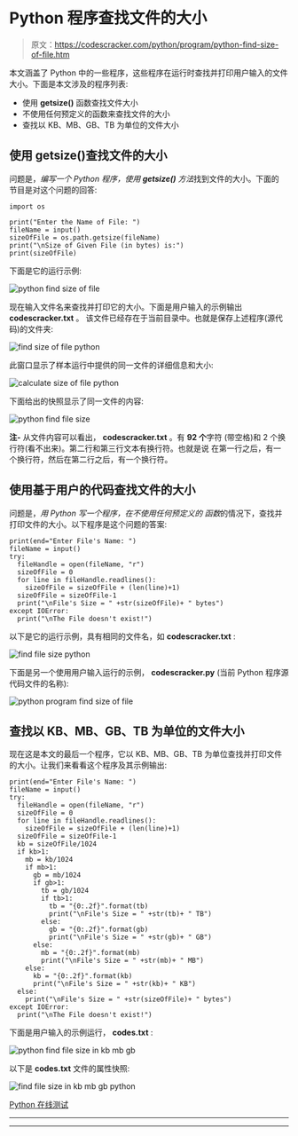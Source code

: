 # Python 程序查找文件的大小

> 原文：<https://codescracker.com/python/program/python-find-size-of-file.htm>

本文涵盖了 Python 中的一些程序，这些程序在运行时查找并打印用户输入的文件大小。下面是本文涉及的程序列表:

*   使用 **getsize()** 函数查找文件大小
*   不使用任何预定义的函数来查找文件的大小
*   查找以 KB、MB、GB、TB 为单位的文件大小

## 使用 getsize()查找文件的大小

问题是，*编写一个 Python 程序，使用 **getsize()** 方法*找到文件的大小。下面的 节目是对这个问题的回答:

```
import os

print("Enter the Name of File: ")
fileName = input()
sizeOfFile = os.path.getsize(fileName)
print("\nSize of Given File (in bytes) is:")
print(sizeOfFile)
```

下面是它的运行示例:

![python find size of file](img/6dd525c9c41a9bcbeddbf7f4ac70859c.png)

现在输入文件名来查找并打印它的大小。下面是用户输入的示例输出 **codescracker.txt** 。 该文件已经存在于当前目录中。也就是保存上述程序(源代码)的文件夹:

![find size of file python](img/0f7609ea0c08ce94b2edda6875914939.png)

此窗口显示了样本运行中提供的同一文件的详细信息和大小:

![calculate size of file python](img/70e7f195ebf5a592c9b1468623ed22e0.png)

下面给出的快照显示了同一文件的内容:

![python find file size](img/fffe74653dd0271772af1982c9fe557f.png)

**注-** 从文件内容可以看出， **codescracker.txt** 。有 **92 个**字符 (带空格)和 2 个换行符(看不出来)。第二行和第三行文本有换行符。也就是说 在第一行之后，有一个换行符，然后在第二行之后，有一个换行符。

## 使用基于用户的代码查找文件的大小

问题是，*用 Python 写一个程序，在不使用任何预定义的 函数*的情况下，查找并打印文件的大小。以下程序是这个问题的答案:

```
print(end="Enter File's Name: ")
fileName = input()
try:
  fileHandle = open(fileName, "r")
  sizeOfFile = 0
  for line in fileHandle.readlines():
    sizeOfFile = sizeOfFile + (len(line)+1)
  sizeOfFile = sizeOfFile-1
  print("\nFile's Size = " +str(sizeOfFile)+ " bytes")
except IOError:
  print("\nThe File doesn't exist!")
```

以下是它的运行示例，具有相同的文件名，如 **codescracker.txt** :

![find file size python](img/4081f4ed05fd31cc320a8dfa22f1c895.png)

下面是另一个使用用户输入运行的示例， **codescracker.py** (当前 Python 程序源代码文件的名称):

![python program find size of file](img/cf3b339e4ad5eb51716f88a0882bbf6d.png)

## 查找以 KB、MB、GB、TB 为单位的文件大小

现在这是本文的最后一个程序，它以 KB、MB、GB、TB 为单位查找并打印文件的大小。让我们来看看这个程序及其示例输出:

```
print(end="Enter File's Name: ")
fileName = input()
try:
  fileHandle = open(fileName, "r")
  sizeOfFile = 0
  for line in fileHandle.readlines():
    sizeOfFile = sizeOfFile + (len(line)+1)
  sizeOfFile = sizeOfFile-1
  kb = sizeOfFile/1024
  if kb>1:
    mb = kb/1024
    if mb>1:
      gb = mb/1024
      if gb>1:
        tb = gb/1024
        if tb>1:
          tb = "{0:.2f}".format(tb)
          print("\nFile's Size = " +str(tb)+ " TB")
        else:
          gb = "{0:.2f}".format(gb)
          print("\nFile's Size = " +str(gb)+ " GB")
      else:
        mb = "{0:.2f}".format(mb)
        print("\nFile's Size = " +str(mb)+ " MB")
    else:
      kb = "{0:.2f}".format(kb)
      print("\nFile's Size = " +str(kb)+ " KB")
  else:
    print("\nFile's Size = " +str(sizeOfFile)+ " bytes")
except IOError:
  print("\nThe File doesn't exist!")
```

下面是用户输入的示例运行， **codes.txt** :

![python find file size in kb mb gb](img/6e1f958303245913c9bb497ffca6b11a.png)

以下是 **codes.txt** 文件的属性快照:

![find file size in kb mb gb python](img/611393c3f05f0138ad8cdf2ab541491c.png)

[Python 在线测试](/exam/showtest.php?subid=10)

* * *

* * *